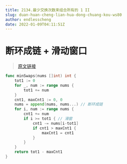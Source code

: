 ```yaml
---
title: 2134.最少交换次数来组合所有的 1 II
slug: duan-huan-cheng-lian-hua-dong-chuang-kou-ws80
author: endlesscheng
date: 2022-01-09T04:11:51Z
---
```

# 断环成链 + 滑动窗口
 
> [原文链接](https://leetcode.cn/problems/minimum-swaps-to-group-all-1s-together-ii/solution/duan-huan-cheng-lian-hua-dong-chuang-kou-ws80)
```go
func minSwaps(nums []int) int {
	tot1 := 0
	for _, num := range nums {
		tot1 += num
	}
	cnt1, maxCnt1 := 0, 0
	nums = append(nums, nums...) // 断环成链
	for i, num := range nums {
		cnt1 += num
		if i >= tot1 { // 滑窗
			cnt1 -= nums[i-tot1]
			if cnt1 > maxCnt1 {
				maxCnt1 = cnt1
			}
		}
	}
	return tot1 - maxCnt1
}
```

